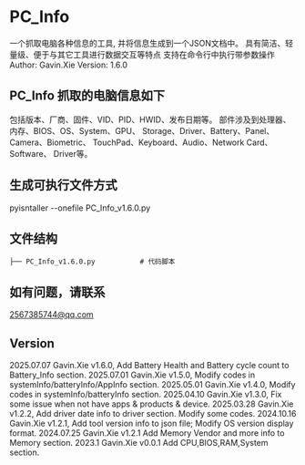 # PC_Info
一个抓取电脑各种信息的工具, 并将信息生成到一个JSON文档中。
具有简洁、轻量级、便于与其它工具进行数据交互等特点
支持在命令行中执行带参数操作
Author: Gavin.Xie
Version: 1.6.0

## PC_Info 抓取的电脑信息如下
包括版本、厂商、固件、VID、PID、HWID、发布日期等。
部件涉及到处理器、内存、BIOS、OS、System、GPU、
Storage、Driver、Battery、Panel、Camera、Biometric、
TouchPad、Keyboard、Audio、Network Card、Software、
Driver等。

## 生成可执行文件方式
pyisntaller --onefile PC_Info_v1.6.0.py

## 文件结构
```
├── PC_Info_v1.6.0.py           # 代码脚本
```
## 如有问题，请联系
2567385744@qq.com

## Version
2025.07.07 Gavin.Xie v1.6.0, Add Battery Health and Battery cycle count to Battery_Info section.
2025.07.01 Gavin.Xie v1.5.0, Modify codes in systemInfo/batteryInfo/AppInfo section.
2025.05.01 Gavin.Xie v1.4.0, Modify codes in systemInfo/batteryInfo section.
2025.04.10 Gavin.Xie v1.3.0, Fix some issue when not have apps & products & device.
2025.03.28 Gavin.Xie v1.2.2, Add driver date info to driver section. Modify some codes.
2024.10.16 Gavin.Xie v1.2.1, Add tool version info to json file; Modify OS version display format.
2024.07.25 Gavin.Xie v1.2.1 Add Memory Vendor and more info to Memory section.
2023.1 Gavin.Xie v0.0.1 Add CPU,BIOS,RAM,System section.
